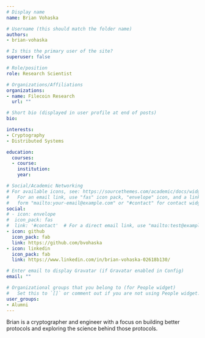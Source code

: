 ```yaml
---
# Display name
name: Brian Vohaska

# Username (this should match the folder name)
authors:
- brian-vohaska

# Is this the primary user of the site?
superuser: false

# Role/position
role: Research Scientist

# Organizations/Affiliations
organizations:
- name: Filecoin Research
  url: ""

# Short bio (displayed in user profile at end of posts)
bio:

interests:
- Cryptography
- Distributed Systems

education:
  courses:
  - course:
    institution:
    year:

# Social/Academic Networking
# For available icons, see: https://sourcethemes.com/academic/docs/widgets/#icons
#   For an email link, use "fas" icon pack, "envelope" icon, and a link in the
#   form "mailto:your-email@example.com" or "#contact" for contact widget.
social:
# - icon: envelope
#  icon_pack: fas
#  link: '#contact'  # For a direct email link, use "mailto:test@example.org".
- icon: github
  icon_pack: fab
  link: https://github.com/bvohaska
- icon: linkedin
  icon_pack: fab
  link: https://www.linkedin.com/in/brian-vohaska-02618b130/

# Enter email to display Gravatar (if Gravatar enabled in Config)
email: ""

# Organizational groups that you belong to (for People widget)
#   Set this to `[]` or comment out if you are not using People widget.  
user_groups:
- Alumni
---
```


Brian is a cryptographer and engineer with a focus on building better protocols and exploring the science behind those protocols.
